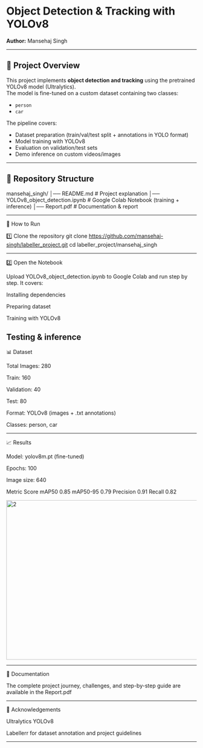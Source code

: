 
# Object Detection & Tracking with YOLOv8  
**Author:** Mansehaj Singh  

---

## 📌 Project Overview
This project implements **object detection and tracking** using the pretrained YOLOv8 model (Ultralytics).  
The model is fine-tuned on a custom dataset containing two classes:  

- `person`  
- `car`  

The pipeline covers:
- Dataset preparation (train/val/test split + annotations in YOLO format)  
- Model training with YOLOv8  
- Evaluation on validation/test sets  
- Demo inference on custom videos/images  

---

## 📂 Repository Structure

mansehaj_singh/
│── README.md # Project explanation
│── YOLOv8_object_detection.ipynb # Google Colab Notebook (training + inference)
│── Report.pdf # Documentation & report

---
🚀 How to Run

1️⃣ Clone the repository
git clone https://github.com/mansehaj-singh/labeller_project.git
cd labeller_project/mansehaj_singh

---

2️⃣ Open the Notebook

Upload YOLOv8_object_detection.ipynb to Google Colab and run step by step.
It covers:

Installing dependencies

Preparing dataset

Training with YOLOv8

Testing & inference
---
📊 Dataset

Total Images: 280

Train: 160

Validation: 40

Test: 80

Format: YOLOv8 (images + .txt annotations)

Classes: person, car

---

📈 Results

Model: yolov8m.pt (fine-tuned)

Epochs: 100

Image size: 640

Metric	Score
mAP50	0.85
mAP50-95	0.79
Precision	0.91
Recall	0.82

<img width="591" height="421" alt="2" src="https://github.com/user-attachments/assets/86fbf44d-9be1-409c-81de-843a49b3b475" />

---

📝 Documentation

The complete project journey, challenges, and step-by-step guide are available in the Report.pdf

---

🙌 Acknowledgements

Ultralytics YOLOv8

Labellerr
 for dataset annotation and project guidelines


---










